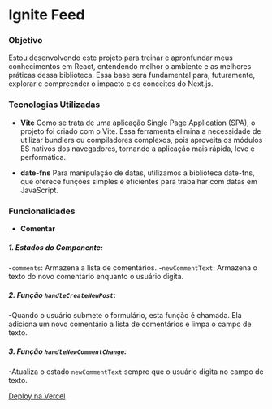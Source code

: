 # Ignite Feed

### Objetivo

Estou desenvolvendo este projeto para treinar e apronfundar meus conhecimentos em React, entendendo melhor o ambiente e as melhores práticas dessa biblioteca. Essa base será fundamental para, futuramente, explorar e compreender o impacto e os conceitos do Next.js.

### Tecnologias Utilizadas

- **Vite**
  Como se trata de uma aplicação Single Page Application (SPA), o projeto foi criado com o Vite. Essa ferramenta elimina a necessidade de utilizar bundlers ou compiladores complexos, pois aproveita os módulos ES nativos dos navegadores, tornando a aplicação mais rápida, leve e performática.

- **date-fns**
  Para manipulação de datas, utilizamos a biblioteca date-fns, que oferece funções simples e eficientes para trabalhar com datas em JavaScript.

### Funcionalidades

- **Comentar**

##### 1. Estados do Componente:

-`comments`: Armazena a lista de comentários. -`newCommentText`: Armazena o texto do novo comentário enquanto o usuário digita.

##### 2. Função `handleCreateNewPost`:

-Quando o usuário submete o formulário, esta função é chamada. Ela adiciona um novo comentário a lista de comentários e limpa o campo de texto.

##### 3. Função `handleNewCommentChange`:

-Atualiza o estado `newCommentText` sempre que o usuário digita no campo de texto.

[Deploy na Vercel](https://ignite-feed-six-opal.vercel.app/)
